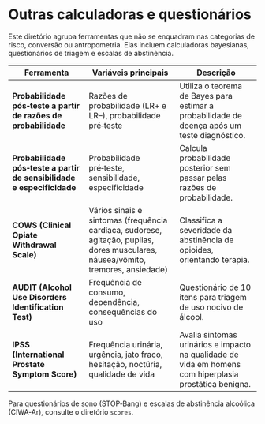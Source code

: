 # Outras calculadoras e questionários

Este diretório agrupa ferramentas que não se enquadram nas categorias de risco, conversão ou antropometria.  Elas incluem calculadoras bayesianas, questionários de triagem e escalas de abstinência.

| Ferramenta                                               | Variáveis principais                                                   | Descrição |
|----------------------------------------------------------|------------------------------------------------------------------------|-----------|
| **Probabilidade pós‑teste a partir de razões de probabilidade** | Razões de probabilidade (LR+ e LR–), probabilidade pré‑teste          | Utiliza o teorema de Bayes para estimar a probabilidade de doença após um teste diagnóstico. |
| **Probabilidade pós‑teste a partir de sensibilidade e especificidade** | Probabilidade pré‑teste, sensibilidade, especificidade                | Calcula probabilidade posterior sem passar pelas razões de probabilidade. |
| **COWS (Clinical Opiate Withdrawal Scale)**              | Vários sinais e sintomas (frequência cardíaca, sudorese, agitação, pupilas, dores musculares, náusea/vômito, tremores, ansiedade) | Classifica a severidade da abstinência de opioides, orientando terapia. |
| **AUDIT (Alcohol Use Disorders Identification Test)**    | Frequência de consumo, dependência, consequências do uso                | Questionário de 10 itens para triagem de uso nocivo de álcool. |
| **IPSS (International Prostate Symptom Score)**           | Frequência urinária, urgência, jato fraco, hesitação, noctúria, qualidade de vida | Avalia sintomas urinários e impacto na qualidade de vida em homens com hiperplasia prostática benigna. |

Para questionários de sono (STOP‑Bang) e escalas de abstinência alcoólica (CIWA‑Ar), consulte o diretório `scores`.